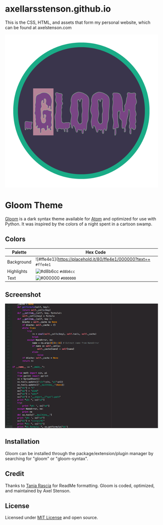 # axellarsstenson.github.io

This is the CSS, HTML, and assets that form my personal website, which can be found at axelstenson.com



<p align="center">
  <img src ="https://raw.githubusercontent.com/axellarsstenson/gloom-syntax/master/images/Gloom-01.png">
</p>

# Gloom Theme

[Gloom](https://github.com/axellarsstenson/gloom-syntax) is a dark syntax theme available for [Atom](https://github.atom.io/packages/gloom-syntax) and optimized for use with Python. It was inspired
by the colors of a night spent in a cartoon swamp.

## Colors

Palette | Hex Code
--- | ---
Background | ![#ffe4e1](https://placehold.it/80/ffe4e1/000000?text=+ `#ffe4e1`
Highlights | ![#d8b6cc](https://placehold.it/80/d8b6cc/000000?text=+) `#d8b6cc`
Text | ![#000000](https://placehold.it/80/000000/000000?text=+) `#000000`

## Screenshot

![Gloom Screenshot](https://raw.githubusercontent.com/axellarsstenson/gloom-syntax/master/images/Gloom_Screenshot.png)

## Installation

Gloom can be installed through the package/extension/plugin manager by searching for "gloom" or "gloom-syntax".

## Credit

Thanks to [Tania Rascia](https://github.com/taniarascia/new-moon) for ReadMe formatting. Gloom is coded, optimized, and maintained by Axel Stenson.

## License

Licensed under [MIT License](https://github.com/axellarsstenson/gloom-syntax/blob/master/LICENSE.md) and open source.
